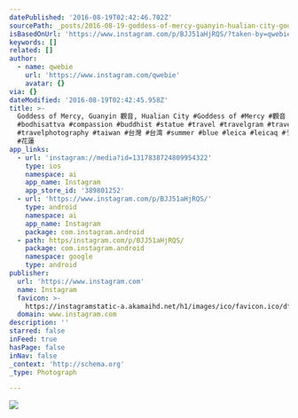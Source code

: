 ```yaml
---
datePublished: '2016-08-19T02:42:46.702Z'
sourcePath: _posts/2016-08-19-goddess-of-mercy-guanyin-hualian-city-goddess-of-merc.md
isBasedOnUrl: 'https://www.instagram.com/p/BJJ51aHjRQS/?taken-by=qwebie'
keywords: []
related: []
author:
  - name: qwebie
    url: 'https://www.instagram.com/qwebie'
    avatar: {}
via: {}
dateModified: '2016-08-19T02:42:45.958Z'
title: >-
  Goddess of Mercy, Guanyin 觀音, Hualian City #Goddess of #Mercy #觀音 #eastasian
  #bodhisattva #compassion #buddhist #statue #travel #travelgram #travelphoto
  #travelphotography #taiwan #台灣 #台湾 #summer #blue #leica #leicaq #ライカ #hualian
  #花蓮
app_links:
  - url: 'instagram://media?id=1317838724809954322'
    type: ios
    namespace: ai
    app_name: Instagram
    app_store_id: '389801252'
  - url: 'https://www.instagram.com/p/BJJ51aHjRQS/'
    type: android
    namespace: ai
    app_name: Instagram
    package: com.instagram.android
  - path: https/instagram.com/p/BJJ51aHjRQS/
    package: com.instagram.android
    namespace: google
    type: android
publisher:
  url: 'https://www.instagram.com'
  name: Instagram
  favicon: >-
    https://instagramstatic-a.akamaihd.net/h1/images/ico/favicon.ico/dfa85bb1fd63.ico
  domain: www.instagram.com
description: ''
starred: false
inFeed: true
hasPage: false
inNav: false
_context: 'http://schema.org'
_type: Photograph

---
```

![](https://imgflo.herokuapp.com/graph/vahj1ThiexotieMo/81137c735e3ebea23d259f276488e8ef/noop.jpg?input=https%3A%2F%2Fscontent.cdninstagram.com%2Ft51.2885-15%2Fs640x640%2Fsh0.08%2Fe35%2F13628389_1773717212905053_1286097664_n.jpg%3Fig_cache_key%3DMTMxNzgzODcyNDgwOTk1NDMyMg%253D%253D.2)